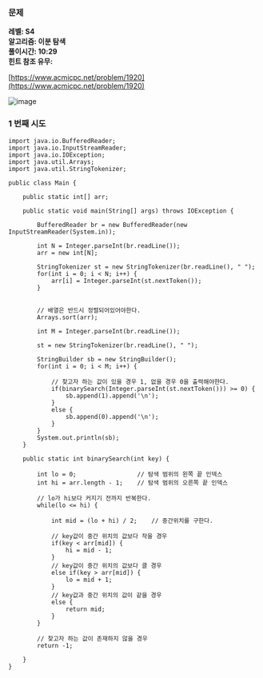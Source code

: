 ### **문제**         

**레벨: S4  
알고리즘: 이분 탐색**  
**풀이시간: 10:29  
힌트 참조 유무:**

[https://www.acmicpc.net/problem/1920](https://www.acmicpc.net/problem/1920)

 ![image](https://github.com/sunwon12/Today-I-Learn/assets/92251131/0e30c88e-e923-4199-a7d0-5ce6f68fe038)

### **1 번째 시도**   

```
import java.io.BufferedReader;
import java.io.InputStreamReader;
import java.io.IOException;
import java.util.Arrays;
import java.util.StringTokenizer;
 
public class Main {
 
	public static int[] arr;
	
	public static void main(String[] args) throws IOException {
		
		BufferedReader br = new BufferedReader(new InputStreamReader(System.in));
		
		int N = Integer.parseInt(br.readLine());
		arr = new int[N];
		
		StringTokenizer st = new StringTokenizer(br.readLine(), " ");
		for(int i = 0; i < N; i++) {
			arr[i] = Integer.parseInt(st.nextToken());
		}
		
		
		// 배열은 반드시 정렬되어있어야한다.
		Arrays.sort(arr);
		
		int M = Integer.parseInt(br.readLine());
		
		st = new StringTokenizer(br.readLine(), " ");
		
		StringBuilder sb = new StringBuilder();
		for(int i = 0; i < M; i++) {
			
			// 찾고자 하는 값이 있을 경우 1, 없을 경우 0을 출력해야한다.
			if(binarySearch(Integer.parseInt(st.nextToken())) >= 0) {
				sb.append(1).append('\n');
			}
			else {
				sb.append(0).append('\n');
			}
		}
		System.out.println(sb);
	}
	
	public static int binarySearch(int key) {
 
		int lo = 0;					// 탐색 범위의 왼쪽 끝 인덱스
		int hi = arr.length - 1;	// 탐색 범위의 오른쪽 끝 인덱스
 
		// lo가 hi보다 커지기 전까지 반복한다.
		while(lo <= hi) {
 
			int mid = (lo + hi) / 2;	// 중간위치를 구한다.
 
			// key값이 중간 위치의 값보다 작을 경우
			if(key < arr[mid]) {
				hi = mid - 1;
			}
			// key값이 중간 위치의 값보다 클 경우
			else if(key > arr[mid]) {
				lo = mid + 1;
			}
			// key값과 중간 위치의 값이 같을 경우
			else {
				return mid;
			}
		}
 
		// 찾고자 하는 값이 존재하지 않을 경우
		return -1;
 
	}
}
```
